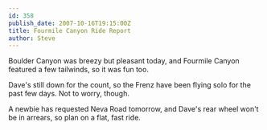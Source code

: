 ```yaml
---
id: 358
publish_date: 2007-10-16T19:15:00Z
title: Fourmile Canyon Ride Report
author: Steve
---
```

Boulder Canyon was breezy but pleasant today, and Fourmile Canyon featured a few tailwinds, so it was fun too.

Dave's still down for the count, so the Frenz have been flying solo for the past few days. Not to worry, though.

A newbie has requested Neva Road tomorrow, and Dave's rear wheel won't be in arrears, so plan on a flat, fast ride.